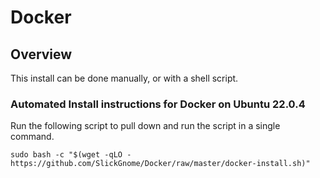 # Docker

## Overview
This install can be done manually, or with a shell script.

### Automated Install instructions for Docker on Ubuntu 22.0.4

Run the following script to pull down and run the script in a single command. 

```shell
sudo bash -c "$(wget -qLO - https://github.com/SlickGnome/Docker/raw/master/docker-install.sh)"
```